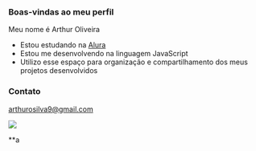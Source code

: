 ### Boas-vindas ao meu perfil

Meu nome é Arthur Oliveira

- Estou estudando na [Alura](https://www.Alura.com.br)
- Estou me desenvolvendo na linguagem JavaScript
- Utilizo esse espaço para organização e compartilhamento dos meus projetos desenvolvidos

### Contato
arthurosilva9@gmail.com

![](https://media1.tenor.com/m/6NCQTCN4COYAAAAd/sukuna-jogo.gif)

**a
